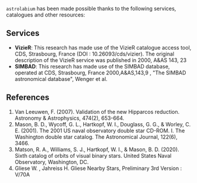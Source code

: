 `astrolabium` has been made possible thanks to the following services, catalogues and other resources:

## Services

* **VizieR**: This research has made use of the VizieR catalogue access tool, CDS, Strasbourg, France (DOI : 10.26093/cds/vizier). The original description 
 of the VizieR service was published in 2000, A&AS 143, 23
* **SIMBAD**: This research has made use of the SIMBAD database, operated at CDS, Strasbourg, France 2000,A&AS,143,9 , "The SIMBAD astronomical database", Wenger et al.

## References 
1. Van Leeuwen, F. (2007). Validation of the new Hipparcos reduction. Astronomy & Astrophysics, 474(2), 653-664.
2. Mason, B. D., Wycoff, G. L., Hartkopf, W. I., Douglass, G. G., & Worley, C. E. (2001). The 2001 US naval observatory double star CD-ROM. I. The Washington double star catalog. The Astronomical Journal, 122(6), 3466.
3. Matson, R. A., Williams, S. J., Hartkopf, W. I., & Mason, B. D. (2020). Sixth catalog of orbits of visual binary stars. United States Naval Observatory, Washington, DC.
4. Gliese W. , Jahreiss H. Gliese Nearby Stars, Preliminary 3rd Version : V/70A    
